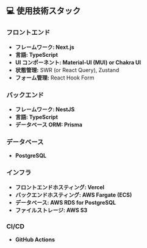 ## 💻 使用技術スタック

### フロントエンド

- **フレームワーク: Next.js**
- **言語: TypeScript**
- **UI コンポーネント: Material-UI (MUI) or Chakra UI**
- **状態管理:** SWR (or React Query), Zustand
- **フォーム管理:** React Hook Form

### バックエンド

- **フレームワーク: NestJS**
- **言語: TypeScript**
- **データベース ORM: Prisma**

### データベース

- **PostgreSQL**

### インフラ

- **フロントエンドホスティング: Vercel**
- **バックエンドホスティング: AWS Fargate (ECS)**
- **データベース: AWS RDS for PostgreSQL**
- **ファイルストレージ: AWS S3**

### CI/CD

- **GitHub Actions**
